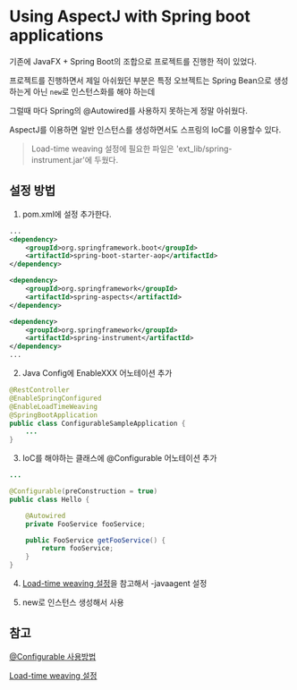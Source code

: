 # Using AspectJ with Spring boot applications 

기존에 JavaFX + Spring Boot의 조합으로 프로젝트를 진행한 적이 있었다. 

프로젝트를 진행하면서 제일 아쉬웠던 부분은 특정 오브젝트는 Spring Bean으로 생성하는게 아닌 `new`로 인스턴스화를 해야 하는데

그럴때 마다 Spring의 @Autowired를 사용하지 못하는게 정말 아쉬웠다.

AspectJ를 이용하면 일반 인스턴스를 생성하면서도 스프링의 IoC를 이용할수 있다.

> Load-time weaving 설정에 필요한 파일은 'ext_lib/spring-instrument.jar'에 두웠다.

## 설정 방법

1. pom.xml에 설정 추가한다.
```xml
...
<dependency>
    <groupId>org.springframework.boot</groupId>
    <artifactId>spring-boot-starter-aop</artifactId>
</dependency>

<dependency>
    <groupId>org.springframework</groupId>
    <artifactId>spring-aspects</artifactId>
</dependency>

<dependency>
    <groupId>org.springframework</groupId>
    <artifactId>spring-instrument</artifactId>
</dependency>
...
```

2. Java Config에 EnableXXX 어노테이션 추가
```java
@RestController
@EnableSpringConfigured
@EnableLoadTimeWeaving
@SpringBootApplication
public class ConfigurableSampleApplication {
    ...
}
```

3. IoC를 해야하는 클래스에 @Configurable 어노테이션 추가
```java
...

@Configurable(preConstruction = true)
public class Hello {

    @Autowired
    private FooService fooService;

    public FooService getFooService() {
        return fooService;
    }
}

```

4. [Load-time weaving 설정](https://docs.spring.io/spring/docs/4.3.12.RELEASE/spring-framework-reference/htmlsingle/#aop-aj-ltw)을
참고해서 -javaagent 설정

5. new로 인스턴스 생성해서 사용


## 참고

[@Configurable 사용방법](https://docs.spring.io/spring/docs/4.3.12.RELEASE/spring-framework-reference/htmlsingle/#aop-atconfigurable)

[Load-time weaving 설정](https://docs.spring.io/spring/docs/4.3.12.RELEASE/spring-framework-reference/htmlsingle/#aop-aj-ltw)
